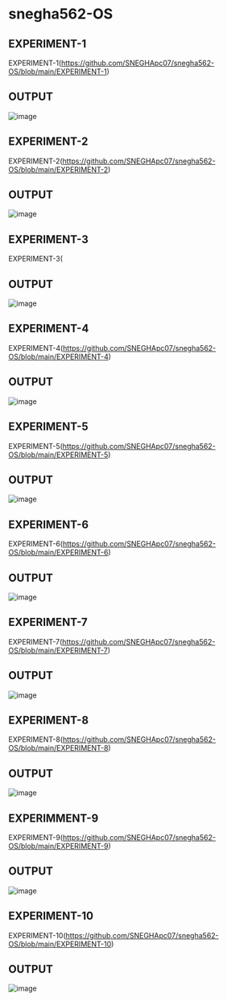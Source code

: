 # snegha562-OS
## EXPERIMENT-1
EXPERIMENT-1(https://github.com/SNEGHApc07/snegha562-OS/blob/main/EXPERIMENT-1)
## OUTPUT

![image](https://user-images.githubusercontent.com/112924718/192270157-cd264002-d5da-4734-8373-26b4ff7d5367.png)

## EXPERIMENT-2
EXPERIMENT-2(https://github.com/SNEGHApc07/snegha562-OS/blob/main/EXPERIMENT-2)
## OUTPUT

![image](https://user-images.githubusercontent.com/112924718/192270258-baf2edf4-eb1e-42e1-8f43-288a7644f3bd.png)

## EXPERIMENT-3
EXPERIMENT-3(
## OUTPUT

![image](https://user-images.githubusercontent.com/112924718/192272506-7edb4659-5935-4626-a795-64075297dc08.png)

## EXPERIMENT-4
EXPERIMENT-4(https://github.com/SNEGHApc07/snegha562-OS/blob/main/EXPERIMENT-4)
## OUTPUT

![image](https://user-images.githubusercontent.com/112924718/192316089-b9f87ede-4499-4473-a1f0-6601b98f316f.png)

## EXPERIMENT-5
EXPERIMENT-5(https://github.com/SNEGHApc07/snegha562-OS/blob/main/EXPERIMENT-5)
## OUTPUT

![image](https://user-images.githubusercontent.com/112924718/192316333-17329b23-05d9-410e-98c4-be40cc9f86c0.png)

## EXPERIMENT-6
EXPERIMENT-6(https://github.com/SNEGHApc07/snegha562-OS/blob/main/EXPERIMENT-6)
## OUTPUT

![image](https://user-images.githubusercontent.com/112924718/192316494-9a737d1b-017d-457e-8b14-31916ed1978c.png)

## EXPERIMENT-7
EXPERIMENT-7(https://github.com/SNEGHApc07/snegha562-OS/blob/main/EXPERIMENT-7)
## OUTPUT

![image](https://user-images.githubusercontent.com/112924718/192316625-4aa77b89-bf18-42b7-8da4-70ea8fef88ea.png)

## EXPERIMENT-8
EXPERIMENT-8(https://github.com/SNEGHApc07/snegha562-OS/blob/main/EXPERIMENT-8)
## OUTPUT

![image](https://user-images.githubusercontent.com/112924718/192316891-3a54c902-b1b2-4e6f-ab5b-b0dd1d8bd359.png)


## EXPERIMMENT-9
EXPERIMENT-9(https://github.com/SNEGHApc07/snegha562-OS/blob/main/EXPERIMENT-9)
## OUTPUT

![image](https://user-images.githubusercontent.com/112924718/192317029-343c2af3-03a4-464b-b8c9-0c680d39a9b5.png)


## EXPERIMENT-10
EXPERIMENT-10(https://github.com/SNEGHApc07/snegha562-OS/blob/main/EXPERIMENT-10)
## OUTPUT

![image](https://user-images.githubusercontent.com/112924718/192317364-96969482-e538-4fab-bd1b-32ec09b5c860.png)




